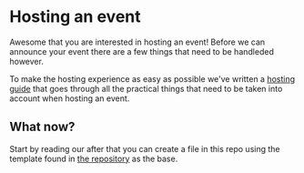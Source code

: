 # Hosting an event
Awesome that you are interested in hosting an event!
Before we can announce your event there are a few things that need to be handleded however.

To make the hosting experience as easy as possible we've written a [hosting guide](https://www.example.com) that goes through all the practical things that need to be taken into account when hosting an event.


## What now?
Start by reading our  after that you can create a file in this repo using the template found in [the repository](https://github.com/stockholm-react-js/meetups/blob/master/events/examples/meetup.md) as the base.



